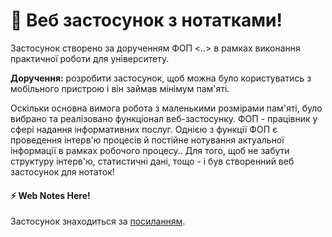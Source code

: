 # 📔 Веб застосунок з нотатками! 

Застосунок створено за дорученням ФОП <..> в рамках виконання практичної роботи для університету.

**Доручення:** розробити застосунок, щоб можна було користуватись з мобільного пристрою і він займав мінімум пам'яті.

Оскільки основна вимога робота з маленькими розмірами пам'яті, було вибрано та реалізовано функціонал веб-застосунку. ФОП - працівник у сфері надання інформативних послуг. Однією з функції ФОП є проведення інтерв'ю процесів й постійне нотування актуальної інформації в рамках робочого процесу.. Для того, щоб не забути структуру інтерв'ю, статистичні дані, тощо - і був створенний веб застосунок для нотаток!

#### ⚡  Web Notes Here! 
Застосунок знаходиться за [посиланням](https://web-notes-application.netlify.app/).
